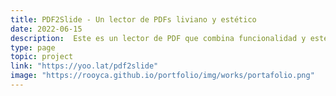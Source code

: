 ```yaml
---
title: PDF2Slide - Un lector de PDFs liviano y estético
date: 2022-06-15
description:  Este es un lector de PDF que combina funcionalidad y estética, brindando a los usuarios una interfaz liviana y visualmente atractiva.
type: page
topic: project
link: "https://yoo.lat/pdf2slide"
image: "https://rooyca.github.io/portfolio/img/works/portafolio.png"
---
```

